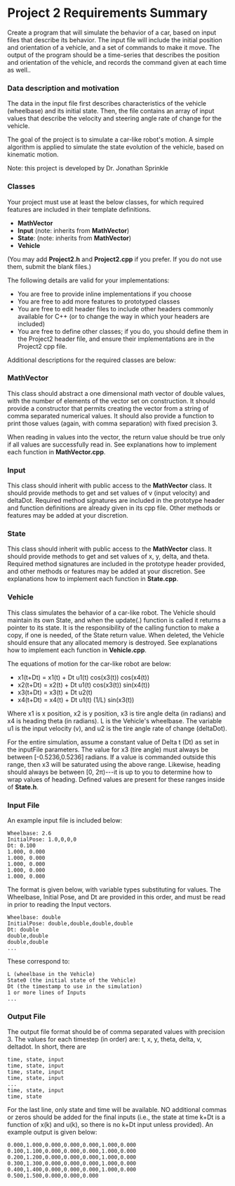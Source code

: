 # Project 2 Requirements Summary

Create a program that will simulate the behavior of a car, based on input files that describe its behavior. The input file will include the initial position and orientation of a vehicle, and a set of commands to make it move. The output of the program should be a time-series that describes the position and orientation of the vehicle, and records the command given at each time as well..

### Data description and motivation

The data in the input file first describes characteristics of the vehicle (wheelbase) and its initial state. Then, the file contains an array of input values that describe the velocity and steering angle rate of change for the vehicle.

The goal of the project is to simulate a car-like robot's motion. A simple algorithm is applied to simulate the state evolution of the vehicle, based on kinematic motion.

Note: this project is developed by Dr. Jonathan Sprinkle

### Classes

Your project must use at least the below classes, for which required features are included in their template definitions.

-   **MathVector**
-   **Input** (note: inherits from **MathVector**)
-   **State**: (note: inherits from **MathVector**)
-   **Vehicle**

(You may add **Project2.h** and **Project2.cpp** if you prefer. If you do not use them, submit the blank files.)

The following details are valid for your implementations:

-   You are free to provide inline implementations if you choose
-   You are free to add more features to prototyped classes
-   You are free to edit header files to include other headers commonly available for C++ (or to change the way in which your headers are included)
-   You are free to define other classes; if you do, you should define them in the Project2 header file, and ensure their implementations are in the Project2 cpp file.

Additional descriptions for the required classes are below:

### MathVector

This class should abstract a one dimensional math vector of double values, with the number of elements of the vector set on construction. It should provide a constructor that permits creating the vector from a string of comma separated numerical values. It should also provide a function to print those values (again, with comma separation) with fixed precision 3.

When reading in values into the vector, the return value should be true only if all values are successfully read in. See explanations how to implement each function in **MathVector.cpp**. 

### Input

This class should inherit with public access to the **MathVector** class. It should provide methods to get and set values of v (input velocity) and deltaDot. Required method signatures are included in the prototype header and function definitions are already given in its cpp file. Other methods or features may be added at your discretion.

### State

This class should inherit with public access to the **MathVector** class. It should provide methods to get and set values of x, y, delta, and theta. Required method signatures are included in the prototype header provided, and other methods or features may be added at your discretion. See explanations how to implement each function in **State.cpp**.

### Vehicle

This class simulates the behavior of a car-like robot. The Vehicle should maintain its own State, and when the update(.) function is called it returns a pointer to its state. It is the responsibility of the calling function to make a copy, if one is needed, of the State return value. When deleted, the Vehicle should ensure that any allocated memory is destroyed. See explanations how to implement each function in **Vehicle.cpp**.

The equations of motion for the car-like robot are below:

-   x1(t+Dt) = x1(t) + Dt u1(t) cos(x3(t)) cos(x4(t))
-   x2(t+Dt) = x2(t) + Dt u1(t) cos(x3(t)) sin(x4(t))
-   x3(t+Dt) = x3(t) + Dt u2(t)
-   x4(t+Dt) = x4(t) + Dt u1(t) (1/L) sin(x3(t))

Where x1 is x position, x2 is y position, x3 is tire angle delta (in radians) and x4 is heading theta (in radians). L is the Vehicle's wheelbase. The variable u1 is the input velocity (v), and u2 is the tire angle rate of change (deltaDot).

For the entire simulation, assume a constant value of Delta t (Dt) as set in the inputFile parameters. The value for x3 (tire angle) must always be between [-0.5236,0.5236] radians. If a value is commanded outside this range, then x3 will be saturated using the above range. Likewise, heading should always be between [0, 2π)---it is up to you to determine how to wrap values of heading. Defined values are present for these ranges inside of **State.h**.

### Input File

An example input file is included below:

```
Wheelbase: 2.6
InitialPose: 1.0,0,0,0
Dt: 0.100
1.000, 0.000
1.000, 0.000
1.000, 0.000
1.000, 0.000
1.000, 0.000
```

The format is given below, with variable types substituting for values. The Wheelbase, Initial Pose, and Dt are provided in this order, and must be read in prior to reading the Input vectors.

```
Wheelbase: double
InitialPose: double,double,double,double
Dt: double
double,double
double,double
...
```

These correspond to:
```
L (wheelbase in the Vehicle)
State0 (the initial state of the Vehicle)
Dt (the timestamp to use in the simulation)
1 or more lines of Inputs
...
```

### Output File

The output file format should be of comma separated values with precision 3. The values for each timestep (in order) are: t, x, y, theta, delta, v, deltadot. In short, there are
```
time, state, input
time, state, input
time, state, input
time, state, input
...
time, state, input
time, state
```

For the last line, only state and time will be available. NO additional commas or zeros should be added for the final inputs (i.e., the state at time k+Dt is a function of x(k) and u(k), so there is no k+Dt input unless provided). An example output is given below:
```
0.000,1.000,0.000,0.000,0.000,1.000,0.000
0.100,1.100,0.000,0.000,0.000,1.000,0.000
0.200,1.200,0.000,0.000,0.000,1.000,0.000
0.300,1.300,0.000,0.000,0.000,1.000,0.000
0.400,1.400,0.000,0.000,0.000,1.000,0.000
0.500,1.500,0.000,0.000,0.000
```
